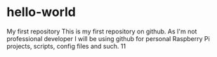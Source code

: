 # hello-world
My first repository
This is my first repository on github. As I'm not professional developer I will be using github for personal Raspberry Pi projects, scripts, config files and such.
11

